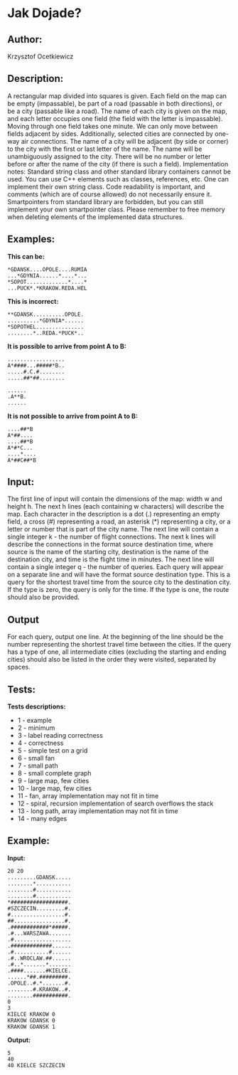 # Jak Dojade?

## Author:

Krzysztof Ocetkiewicz

## Description:

A rectangular map divided into squares is given. Each field on the map can be empty (impassable), be part of a road (passable in both directions), or be a city (passable like a road). The name of each city is given on the map, and each letter occupies one field (the field with the letter is impassable). Moving through one field takes one minute. We can only move between fields adjacent by sides. Additionally, selected cities are connected by one-way air connections. The name of a city will be adjacent (by side or corner) to the city with the first or last letter of the name.
The name will be unambiguously assigned to the city. There will be no number or letter before or after the name of the city (if there is such a field).
Implementation notes:
Standard string class and other standard library containers cannot be used.
You can use C++ elements such as classes, references, etc.
One can implement their own string class.
Code readability is important, and comments (which are of course allowed) do not necessarily ensure it.
Smartpointers from standard library are forbidden, but you can still implement your own smartpointer class.
Please remember to free memory when deleting elements of the implemented data structures.

## Examples:

**This can be:**

```
*GDANSK....OPOLE....RUMIA
...*GDYNIA......*....*...
*SOPOT.............*....*
...PUCK*.*KRAKOW.REDA.HEL
```

**This is incorrect:**

```
**GDANSK..........OPOLE.
..........*GDYNIA*......
*SOPOTHEL...............
........*..REDA.*PUCK*..
```

**It is possible to arrive from point A to B:**

```
..................
A*####...#####*B..
.....#.C.#........
.....##*##........
```

```
......
.A**B.
......
```

**It is not possible to arrive from point A to B:**

```
....##*B
A*##....
....##*B
A*#*C...
....*....
A*##C##*B
```

## Input:

The first line of input will contain the dimensions of the map: width w and height h. The next h lines (each containing w characters) will describe the map. Each character in the description is a dot (.) representing an empty field, a cross (#) representing a road, an asterisk (\*) representing a city, or a letter or number that is part of the city name.
The next line will contain a single integer k - the number of flight connections. The next k lines will describe the connections in the format source destination time, where source is the name of the starting city, destination is the name of the destination city, and time is the flight time in minutes. The next line will contain a single integer q - the number of queries. Each query will appear on a separate line and will have the format source destination type. This is a query for the shortest travel time from the source city to the destination city. If the type is zero, the query is only for the time. If the type is one, the route should also be provided.

## Output

For each query, output one line. At the beginning of the line should be the number representing the shortest travel time between the cities. If the query has a type of one, all intermediate cities (excluding the starting and ending cities) should also be listed in the order they were visited, separated by spaces.

## Tests:

**Tests descriptions:**

- 1 - example
- 2 - minimum
- 3 - label reading correctness
- 4 - correctness
- 5 - simple test on a grid
- 6 - small fan
- 7 - small path
- 8 - small complete graph
- 9 - large map, few cities
- 10 - large map, few cities
- 11 - fan, array implementation may not fit in time
- 12 - spiral, recursion implementation of search overflows the stack
- 13 - long path, array implementation may not fit in time
- 14 - many edges

## Example:

**Input:**

```
20 20
.........GDANSK.....
........*...........
........#...........
........#...........
*##################.
#SZCZECIN.........#.
#.................#.
##................#.
.############*#####.
.#...WARSZAWA.......
.#..................
.#############......
.#...........#......
.#..WROCLAW.##......
.#..*.......*.......
.####.......#KIELCE.
......*##.#########.
.OPOLE..#.*.......#.
........#.KRAKOW..#.
........###########.
0
3
KIELCE KRAKOW 0
KRAKOW GDANSK 0
KRAKOW GDANSK 1
```

**Output:**

```
5
40
40 KIELCE SZCZECIN
```
